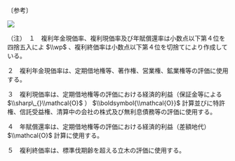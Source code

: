 〔参考〕

![](https://www.nta.go.jp/tmp/e22b4bff-1e0b-4da5-9232-692d44485d95/images/2435ea5ab09b04cf20748949ed4a7db654bc1db4647b8623517f0d436fe9b91d.jpg)

（注）　１　複利年金現価率、複利現価率及び年賦償還率は小数点以下第４位を四捨五入によ $\\wp$ 、複利終価率は小数点以下第４位を切捨てにより作成している。

２　複利年金現価率は、定期借地権等、著作権、営業権、鉱業権等の評価に使用する。

３　複利現価率は、定期借地権等の評価における経済的利益（保証金等による $\\sharp\_{}\\mathcal{O}$ ） $\\boldsymbol{\\mathcal{O}}$ 計算並びに特許権、信託受益権、清算中の会社の株式及び無利息債務等の評価に使用する。

４　年賦償還率は、定期借地権等の評価における経済的利益（差額地代） $\\mathcal{O}$ 計算に使用する。

５　複利終価率は、標準伐期齢を超える立木の評価に使用する。